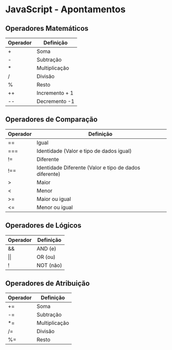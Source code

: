 # JavaScript - Apontamentos
## Operadores Matemáticos
| Operador | Definição |
| ------ | ------ |
| + | Soma |
| - | Subtração |
| * | Multiplicação |
| / | Divisão |
| % | Resto |
| ++ | Incremento + 1|
| -- | Decremento -1 |

## Operadores de Comparação
| Operador | Definição |
| ------ | ------ |
| == | Igual |
| === | Identidade (Valor e tipo de dados igual) |
| != | Diferente |
| !== | Identidade Diferente (Valor e tipo de dados diferente) |
| > | Maior |
| < | Menor |
| >= | Maior ou igual |
| <= | Menor ou igual |

## Operadores de Lógicos
| Operador | Definição |
| ------ | ------ |
| && | AND (e) |
| \|\| | OR (ou) |
| ! | NOT (não) |

## Operadores de Atribuição
| Operador | Definição |
| ------ | ------ |
| += | Soma |
| -= | Subtração |
| *= | Multiplicação |
| /= | Divisão |
| %= | Resto |
